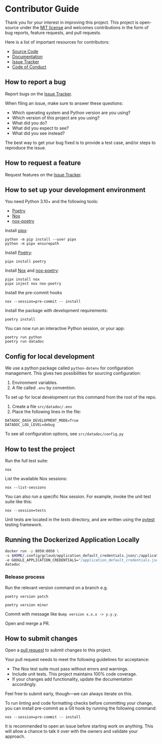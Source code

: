 # Contributor Guide

Thank you for your interest in improving this project.
This project is open-source under the [MIT license] and
welcomes contributions in the form of bug reports, feature requests, and pull requests.

Here is a list of important resources for contributors:

- [Source Code]
- [Documentation]
- [Issue Tracker]
- [Code of Conduct]

## How to report a bug

Report bugs on the [Issue Tracker].

When filing an issue, make sure to answer these questions:

- Which operating system and Python version are you using?
- Which version of this project are you using?
- What did you do?
- What did you expect to see?
- What did you see instead?

The best way to get your bug fixed is to provide a test case,
and/or steps to reproduce the issue.

## How to request a feature

Request features on the [Issue Tracker].

## How to set up your development environment

You need Python 3.10+ and the following tools:

- [Poetry]
- [Nox]
- [nox-poetry]

Install [pipx]:

```console
python -m pip install --user pipx
python -m pipx ensurepath
```

Install [Poetry]:

```console
pipx install poetry
```

Install [Nox] and [nox-poetry]:

```console
pipx install nox
pipx inject nox nox-poetry
```

Install the pre-commit hooks

```console
nox --session=pre-commit -- install
```

Install the package with development requirements:

```console
poetry install
```

You can now run an interactive Python session, or your app:

```console
poetry run python
poetry run datadoc
```

## Config for local development

We use a python package called `python-dotenv` for configuration management. This gives two possibilities for sourcing configuration:

1. Environment variables.
1. A file called `.env` by convention.

To set up for local development run this command from the root of the repo.

1. Create a file `src/datadoc/.env`
1. Place the following lines in the file:
```
DATADOC_DASH_DEVELOPMENT_MODE=True
DATADOC_LOG_LEVEL=debug
```

To see all configuration options, see `src/datadoc/config.py`

## How to test the project

Run the full test suite:

```console
nox
```

List the available Nox sessions:

```console
nox --list-sessions
```

You can also run a specific Nox session.
For example, invoke the unit test suite like this:

```console
nox --session=tests
```

Unit tests are located in the _tests_ directory,
and are written using the [pytest] testing framework.

## Running the Dockerized Application Locally

```bash
docker run -p 8050:8050 \
-v $HOME/.config/gcloud/application_default_credentials.json/:/application_default_credentials.json \
-e GOOGLE_APPLICATION_CREDENTIALS="/application_default_credentials.json" \
datadoc
```

### Release process

Run the relevant version command on a branch e.g.

```shell
poetry version patch
```

```shell
poetry version minor
```

Commit with message like `Bump version x.x.x -> y.y.y`.

Open and merge a PR.

## How to submit changes

Open a [pull request] to submit changes to this project.

Your pull request needs to meet the following guidelines for acceptance:

- The Nox test suite must pass without errors and warnings.
- Include unit tests. This project maintains 100% code coverage.
- If your changes add functionality, update the documentation accordingly.

Feel free to submit early, though—we can always iterate on this.

To run linting and code formatting checks before committing your change, you can install pre-commit as a Git hook by running the following command:

```console
nox --session=pre-commit -- install
```

It is recommended to open an issue before starting work on anything.
This will allow a chance to talk it over with the owners and validate your approach.

[mit license]: <https://opensource.org/licenses/MIT>
[source code]: <https://github.com/statisticsnorway/datadoc>
[documentation]: <https://statisticsnorway.github.io/datadoc>
[issue tracker]: <https://github.com/statisticsnorway/datadoc/issues>
[pipx]: <https://pipx.pypa.io/>
[poetry]: <https://python-poetry.org/>
[nox]: <https://nox.thea.codes/>
[nox-poetry]: <https://nox-poetry.readthedocs.io/>
[pytest]: <https://pytest.readthedocs.io/>
[pull request]: https://github.com/statisticsnorway/datadoc/pulls

<!-- github-only -->

[code of conduct]: CODE_OF_CONDUCT.md
